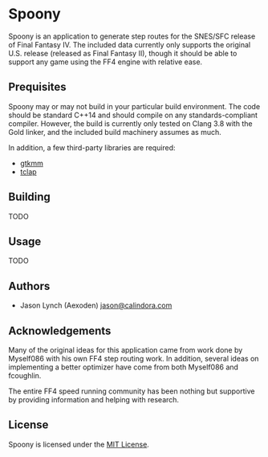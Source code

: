 # Spoony

Spoony is an application to generate step routes for the SNES/SFC release of
Final Fantasy IV. The included data currently only supports the original U.S.
release (released as Final Fantasy II), though it should be able to support any
game using the FF4 engine with relative ease.

## Prequisites

Spoony may or may not build in your particular build environment. The code
should be standard C++14 and should compile on any standards-compliant compiler.
However, the build is currently only tested on Clang 3.8 with the Gold linker,
and the included build machinery assumes as much.

In addition, a few third-party libraries are required:

* [gtkmm](http://www.gtkmm.org)
* [tclap](http://tclap.sourceforge.net)

## Building

TODO

## Usage

TODO

## Authors

* Jason Lynch (Aexoden) <jason@calindora.com>

## Acknowledgements

Many of the original ideas for this application came from work done by Myself086
with his own FF4 step routing work. In addition, several ideas on implementing
a better optimizer have come from both Myself086 and fcoughlin.

The entire FF4 speed running community has been nothing but supportive by
providing information and helping with research.

## License

Spoony is licensed under the [MIT License](https://opensource.org/licenses/MIT).
